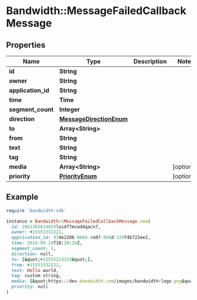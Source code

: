 # Bandwidth::MessageFailedCallbackMessage

## Properties

| Name | Type | Description | Notes |
| ---- | ---- | ----------- | ----- |
| **id** | **String** |  |  |
| **owner** | **String** |  |  |
| **application_id** | **String** |  |  |
| **time** | **Time** |  |  |
| **segment_count** | **Integer** |  |  |
| **direction** | [**MessageDirectionEnum**](MessageDirectionEnum.md) |  |  |
| **to** | **Array&lt;String&gt;** |  |  |
| **from** | **String** |  |  |
| **text** | **String** |  |  |
| **tag** | **String** |  |  |
| **media** | **Array&lt;String&gt;** |  | [optional] |
| **priority** | [**PriorityEnum**](PriorityEnum.md) |  | [optional] |

## Example

```ruby
require 'bandwidth-sdk'

instance = Bandwidth::MessageFailedCallbackMessage.new(
  id: 1661365814859loidf7mcwd4qacn7,
  owner: +15553332222,
  application_id: 93de2206-9669-4e07-948d-329f4b722ee2,
  time: 2016-09-14T18:20:16Z,
  segment_count: 1,
  direction: null,
  to: [&quot;+15552223333&quot;],
  from: +15553332222,
  text: Hello world,
  tag: custom string,
  media: [&quot;https://dev.bandwidth.com/images/bandwidth-logo.png&quot;,&quot;https://dev.bandwidth.com/images/github_logo.png&quot;],
  priority: null
)
```

